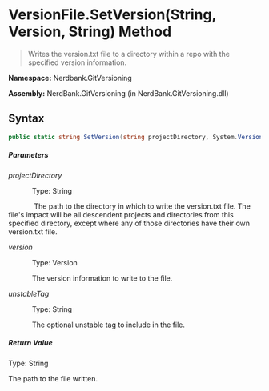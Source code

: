 # VersionFile.SetVersion(String, Version, String) Method
> Writes the version.txt file to a directory within a repo with the specified version information.

**Namespace:** Nerdbank.GitVersioning

**Assembly:** NerdBank.GitVersioning (in NerdBank.GitVersioning.dll)
## Syntax
~~~~csharp
public static string SetVersion(string projectDirectory, System.Version version, string unstableTag = null);
~~~~
##### Parameters
*projectDirectory*

&nbsp;&nbsp;&nbsp;&nbsp;&nbsp;&nbsp;&nbsp;&nbsp;&nbsp;&nbsp;&nbsp;&nbsp;Type: String

&nbsp;&nbsp;&nbsp;&nbsp;&nbsp;&nbsp;&nbsp;&nbsp;&nbsp;&nbsp;&nbsp;&nbsp;
            The path to the directory in which to write the version.txt file.
            The file's impact will be all descendent projects and directories from this specified directory,
            except where any of those directories have their own version.txt file.
            


*version*

&nbsp;&nbsp;&nbsp;&nbsp;&nbsp;&nbsp;&nbsp;&nbsp;&nbsp;&nbsp;&nbsp;&nbsp;Type: Version

&nbsp;&nbsp;&nbsp;&nbsp;&nbsp;&nbsp;&nbsp;&nbsp;&nbsp;&nbsp;&nbsp;&nbsp;The version information to write to the file.


*unstableTag*

&nbsp;&nbsp;&nbsp;&nbsp;&nbsp;&nbsp;&nbsp;&nbsp;&nbsp;&nbsp;&nbsp;&nbsp;Type: String

&nbsp;&nbsp;&nbsp;&nbsp;&nbsp;&nbsp;&nbsp;&nbsp;&nbsp;&nbsp;&nbsp;&nbsp;The optional unstable tag to include in the file.


##### Return Value
Type: String

The path to the file written.

